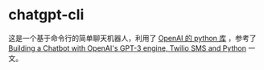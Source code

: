 # chatgpt-cli

这是一个基于命令行的简单聊天机器人，利用了 [OpenAI 的 python 库](https://beta.openai.com/docs/libraries/python-bindings) ，参考了 [Building a Chatbot with OpenAI's GPT-3 engine, Twilio SMS and Python](https://www.twilio.com/blog/openai-gpt-3-chatbot-python-twilio-sms) 一文。
